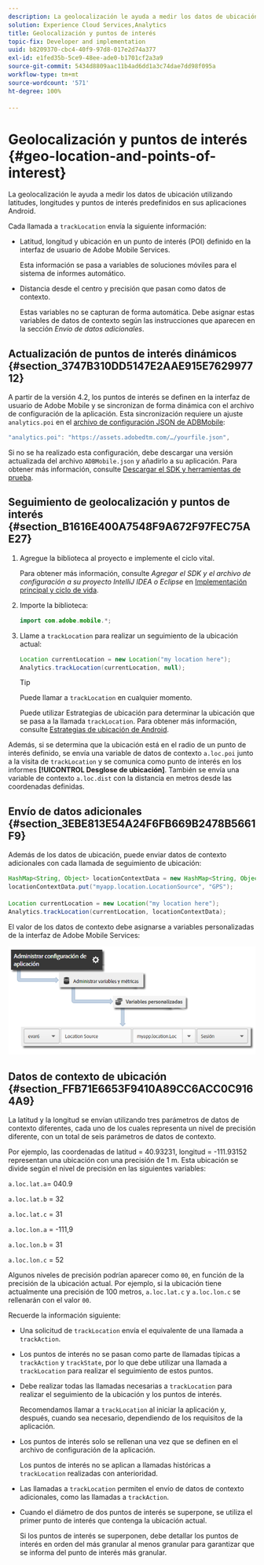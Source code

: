 ```yaml
---
description: La geolocalización le ayuda a medir los datos de ubicación utilizando latitudes, longitudes y puntos de interés predefinidos en sus aplicaciones Android.
solution: Experience Cloud Services,Analytics
title: Geolocalización y puntos de interés
topic-fix: Developer and implementation
uuid: b8209370-cbc4-40f9-97d8-017e2d74a377
exl-id: e1fed35b-5ce9-48ee-ade0-b1701cf2a3a9
source-git-commit: 5434d8809aac11b4ad6dd1a3c74dae7dd98f095a
workflow-type: tm+mt
source-wordcount: '571'
ht-degree: 100%

---
```


# Geolocalización y puntos de interés {#geo-location-and-points-of-interest}

La geolocalización le ayuda a medir los datos de ubicación utilizando latitudes, longitudes y puntos de interés predefinidos en sus aplicaciones Android.

Cada llamada a `trackLocation` envía la siguiente información:

* Latitud, longitud y ubicación en un punto de interés (POI) definido en la interfaz de usuario de Adobe Mobile Services.

   Esta información se pasa a variables de soluciones móviles para el sistema de informes automático.

* Distancia desde el centro y precisión que pasan como datos de contexto.

   Estas variables no se capturan de forma automática. Debe asignar estas variables de datos de contexto según las instrucciones que aparecen en la sección *Envío de datos adicionales*.

## Actualización de puntos de interés dinámicos {#section_3747B310DD5147E2AAE915E762997712}

A partir de la versión 4.2, los puntos de interés se definen en la interfaz de usuario de Adobe Mobile y se sincronizan de forma dinámica con el archivo de configuración de la aplicación. Esta sincronización requiere un ajuste `analytics.poi` en el [archivo de configuración JSON de ADBMobile](/help/android/configuration/json-config/json-config.md):

```js
"analytics.poi": "https://assets.adobedtm.com/…/yourfile.json",
```

Si no se ha realizado esta configuración, debe descargar una versión actualizada del archivo `ADBMobile.json` y añadirlo a su aplicación. Para obtener más información, consulte [Descargar el SDK y herramientas de prueba](/help/android/getting-started/requirements.md).

## Seguimiento de geolocalización y puntos de interés {#section_B1616E400A7548F9A672F97FEC75AE27}

1. Agregue la biblioteca al proyecto e implemente el ciclo vital.

   Para obtener más información, consulte *Agregar el SDK y el archivo de configuración a su proyecto IntelliJ IDEA o Eclipse* en [Implementación principal y ciclo de vida](/help/android/getting-started/dev-qs.md).

1. Importe la biblioteca:

   ```java
   import com.adobe.mobile.*;
   ```

1. Llame a `trackLocation` para realizar un seguimiento de la ubicación actual:

   ```java
   Location currentLocation = new Location("my location here"); 
   Analytics.trackLocation(currentLocation, null);
   ```

   >[!TIP]
   >
   >Puede llamar a `trackLocation` en cualquier momento.

   Puede utilizar Estrategias de ubicación para determinar la ubicación que se pasa a la llamada `trackLocation`. Para obtener más información, consulte [Estrategias de ubicación de Android](https://developer.android.com/guide/topics/location/strategies.html).

Además, si se determina que la ubicación está en el radio de un punto de interés definido, se envía una variable de datos de contexto `a.loc.poi` junto a la visita de `trackLocation` y se comunica como punto de interés en los informes **[!UICONTROL Desglose de ubicación]**. También se envía una variable de contexto `a.loc.dist` con la distancia en metros desde las coordenadas definidas.

## Envío de datos adicionales {#section_3EBE813E54A24F6FB669B2478B5661F9}

Además de los datos de ubicación, puede enviar datos de contexto adicionales con cada llamada de seguimiento de ubicación:

```java
HashMap<String, Object> locationContextData = new HashMap<String, Object>(); 
locationContextData.put("myapp.location.LocationSource", "GPS"); 
 
Location currentLocation = new Location("my location here"); 
Analytics.trackLocation(currentLocation, locationContextData);
```

El valor de los datos de contexto debe asignarse a variables personalizadas de la interfaz de Adobe Mobile Services:

![](assets/map-location-context-data.png)

## Datos de contexto de ubicación {#section_FFB71E6653F9410A89CC6ACC0C9164A9}

La latitud y la longitud se envían utilizando tres parámetros de datos de contexto diferentes, cada uno de los cuales representa un nivel de precisión diferente, con un total de seis parámetros de datos de contexto.

Por ejemplo, las coordenadas de latitud = 40.93231, longitud = -111.93152 representan una ubicación con una precisión de 1 m. Esta ubicación se divide según el nivel de precisión en las siguientes variables:

`a.loc.lat.a`= 040.9

`a.loc.lat.b` = 32

`a.loc.lat.c` = 31

`a.loc.lon.a` = -111,9

`a.loc.lon.b` = 31

`a.loc.lon.c` = 52

Algunos niveles de precisión podrían aparecer como `00`, en función de la precisión de la ubicación actual. Por ejemplo, si la ubicación tiene actualmente una precisión de 100 metros, `a.loc.lat.c` y `a.loc.lon.c` se rellenarán con el valor `00`.

Recuerde la información siguiente:

* Una solicitud de `trackLocation` envía el equivalente de una llamada a `trackAction`.

* Los puntos de interés no se pasan como parte de llamadas típicas a `trackAction` y `trackState`, por lo que debe utilizar una llamada a `trackLocation` para realizar el seguimiento de estos puntos.

* Debe realizar todas las llamadas necesarias a `trackLocation` para realizar el seguimiento de la ubicación y los puntos de interés.

   Recomendamos llamar a `trackLocation` al iniciar la aplicación y, después, cuando sea necesario, dependiendo de los requisitos de la aplicación.

* Los puntos de interés solo se rellenan una vez que se definen en el archivo de configuración de la aplicación.

   Los puntos de interés no se aplican a llamadas históricas a `trackLocation` realizadas con anterioridad.
* Las llamadas a `trackLocation` permiten el envío de datos de contexto adicionales, como las llamadas a `trackAction`.

* Cuando el diámetro de dos puntos de interés se superpone, se utiliza el primer punto de interés que contenga la ubicación actual.

   Si los puntos de interés se superponen, debe detallar los puntos de interés en orden del más granular al menos granular para garantizar que se informa del punto de interés más granular.
